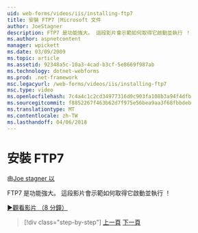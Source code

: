 ```yaml
---
uid: web-forms/videos/iis/installing-ftp7
title: 安裝 FTP7 |Microsoft 文件
author: JoeStagner
description: FTP7 是功能強大。 這段影片會示範如何取得它啟動並執行 ！
ms.author: aspnetcontent
manager: wpickett
ms.date: 03/09/2009
ms.topic: article
ms.assetid: 92348a5c-10a3-4cad-b3cf-5e8669f987ab
ms.technology: dotnet-webforms
ms.prod: .net-framework
msc.legacyurl: /web-forms/videos/iis/installing-ftp7
msc.type: video
ms.openlocfilehash: 7c4a4c1c2cd34977316d0c903fa108b3a94f4dfb
ms.sourcegitcommit: f8852267f463b62d7f975e56bea9aa3f68fbbdeb
ms.translationtype: MT
ms.contentlocale: zh-TW
ms.lasthandoff: 04/06/2018
---
```

<a name="installing-ftp7"></a>安裝 FTP7
====================
由[Joe stagner 以](https://github.com/JoeStagner)

FTP7 是功能強大。 這段影片會示範如何取得它啟動並執行 ！

[&#9654;觀看影片 （8 分鐘）](https://channel9.msdn.com/Blogs/ASP-NET-Site-Videos/installing-ftp7)

> [!div class="step-by-step"]
> [上一頁](creating-a-site-with-iis7-manager.md)
> [下一頁](bit-rate-throttling.md)
